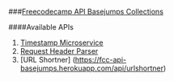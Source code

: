 ###[Freecodecamp API Basejumps Collections](https://fcc-api-basejumps.herokuapp.com/)

####Available APIs  
1. [Timestamp Microservice](https://fcc-api-basejumps.herokuapp.com/api/timestamp)
2. [Request Header Parser](https://fcc-api-basejumps.herokuapp.com/api/reqheadparse)  
3. [URL Shortner] (https://fcc-api-basejumps.herokuapp.com/api/urlshortner)
